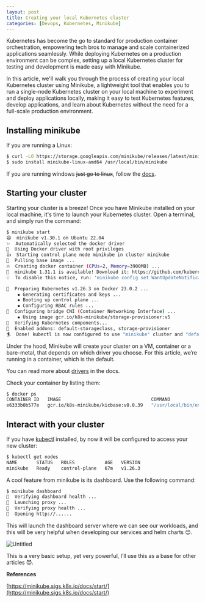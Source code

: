 ```yaml
---
layout: post
title: Creating your local Kubernetes cluster
categories: [Devops, Kubernetes, Minikube]
---
```


Kubernetes has become the go to standard for production container orchestration, empowering tech bros to manage and scale containerized applications seamlessly. While deploying Kubernetes on a production environment can be complex, setting up a local Kubernetes cluster for testing and development is made easy with Minikube.

In this article, we'll walk you through the process of creating your local Kubernetes cluster using Minikube, a lightweight tool that enables you to run a single-node Kubernetes cluster on your local machine to experiment and deploy applications locally, making it easy to test Kubernetes features, develop applications, and learn about Kubernetes without the need for a full-scale production environment.

## Installing minikube

If you are running a Linux:

```bash
$ curl -LO https://storage.googleapis.com/minikube/releases/latest/minikube-linux-amd64
$ sudo install minikube-linux-amd64 /usr/local/bin/minikube
```

If you are running windows ~~just go to linux~~, follow the [docs](https://minikube.sigs.k8s.io/docs/start/).

## Starting your cluster

Starting your cluster is a breeze! Once you have Minikube installed on your local machine, it's time to launch your Kubernetes cluster. Open a terminal, and simply run the command:

```bash
$ minikube start
😄  minikube v1.30.1 on Ubuntu 22.04
✨  Automatically selected the docker driver
📌  Using Docker driver with root privileges
👍  Starting control plane node minikube in cluster minikube
🚜  Pulling base image ...
🔥  Creating docker container (CPUs=2, Memory=3900MB) ...
🎉  minikube 1.31.1 is available! Download it: https://github.com/kubernetes/minikube/releases/tag/v1.31.1
💡  To disable this notice, run: 'minikube config set WantUpdateNotification false'

🐳  Preparing Kubernetes v1.26.3 on Docker 23.0.2 ...
    ▪ Generating certificates and keys ...
    ▪ Booting up control plane ...
    ▪ Configuring RBAC rules ...
🔗  Configuring bridge CNI (Container Networking Interface) ...
    ▪ Using image gcr.io/k8s-minikube/storage-provisioner:v5
🔎  Verifying Kubernetes components...
🌟  Enabled addons: default-storageclass, storage-provisioner
🏄  Done! kubectl is now configured to use "minikube" cluster and "default" namespace by default
```

Under the hood, Minikube will create your cluster on a VM, container or a bare-metal, that depends on which driver you choose. For this article, we’re running in a container, which is the default.

You can read more about [drivers](https://minikube.sigs.k8s.io/docs/drivers/) in the docs.

Check your container by listing them:

```bash
$ docker ps 
CONTAINER ID   IMAGE                                 COMMAND                  CREATED       STATUS       PORTS                                                                                                                                  NAMES
e6333b0b577e   gcr.io/k8s-minikube/kicbase:v0.0.39   "/usr/local/bin/entr…"   7 hours ago   Up 7 hours   127.0.0.1:49162->22/tcp, 127.0.0.1:49161->2376/tcp, 127.0.0.1:49160->5000/tcp, 127.0.0.1:49159->8443/tcp, 127.0.0.1:49158->32443/tcp   minikube
```

## **Interact with your cluster**

If you have [kubectl](https://www.notion.so/Creating-your-local-Kubernetes-cluster-f84eb7d42e4546a7a4f6eb17dc9e683a?pvs=21) installed, by now it will be configured to access your new cluster:

```bash
$ kubectl get nodes
NAME       STATUS   ROLES           AGE   VERSION
minikube   Ready    control-plane   67m   v1.26.3
```

A cool feature from minikube is its dashboard. Use the following command:

```bash
$ minikube dashboard
🤔  Verifying dashboard health ...
🚀  Launching proxy ...
🤔  Verifying proxy health ...
🎉  Opening http://......
```

This will launch the dashboard server where we can see our workloads, and this will be very helpful when developing our services and helm charts 😊.

![Untitled](Creating%20your%20local%20Kubernetes%20cluster%20f84eb7d42e4546a7a4f6eb17dc9e683a/Untitled.png)

This is a very basic setup, yet very powerful, I’ll use this as a base for other articles 😈.

**References**

[https://minikube.sigs.k8s.io/docs/start/](https://minikube.sigs.k8s.io/docs/start/)